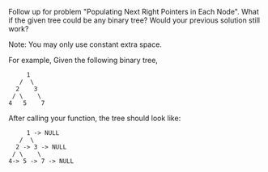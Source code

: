 Follow up for problem "Populating Next Right Pointers in Each Node".
What if the given tree could be any binary tree? Would your previous solution still work?

Note:
You may only use constant extra space.


For example,
Given the following binary tree,

         1
       /  \
      2    3
     / \    \
    4   5    7



After calling your function, the tree should look like:

         1 -> NULL
       /  \
      2 -> 3 -> NULL
     / \    \
    4-> 5 -> 7 -> NULL
